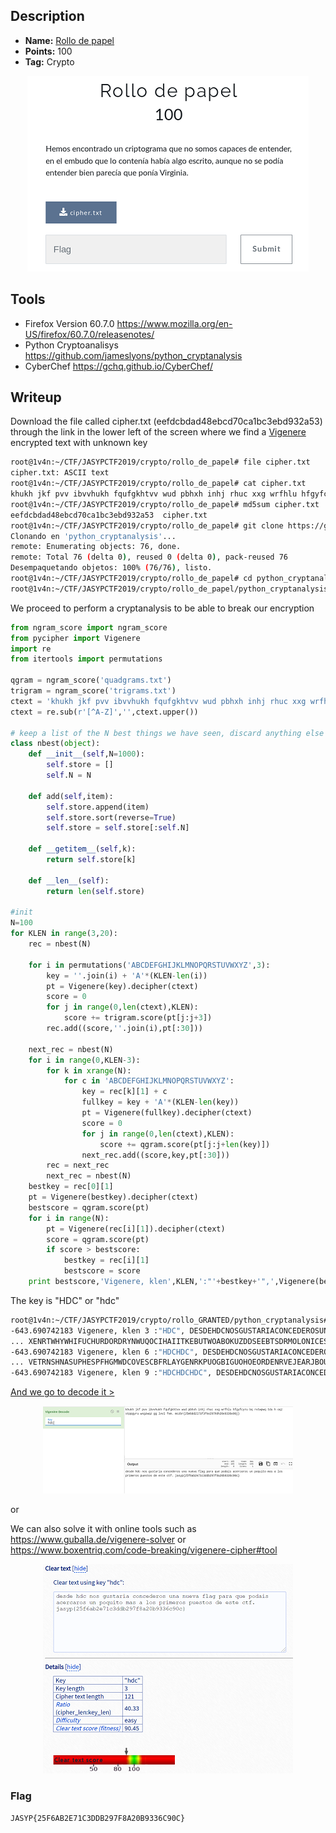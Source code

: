 ## Description
* **Name:** [Rollo de papel](https://ctf.interferencias.tech/challenges#Rollo%20de%20papel)
* **Points:** 100
* **Tag:** Crypto

<p align="center">
<img src="rollo_de_papel.png"/>
</p>

## Tools
* Firefox Version 60.7.0 https://www.mozilla.org/en-US/firefox/60.7.0/releasenotes/
* Python Cryptoanalisys https://github.com/jameslyons/python_cryptanalysis
* CyberChef https://gchq.github.io/CyberChef/

## Writeup
Download the file called cipher.txt (eefdcbdad48ebcd70ca1bc3ebd932a53) through the link in the lower left of the screen where we find a [Vigenere](http://rumkin.com/tools/cipher/vigenere.php) encrypted text with unknown key

```bash
root@1v4n:~/CTF/JASYPCTF2019/crypto/rollo_de_papel# file cipher.txt
cipher.txt: ASCII text
root@1v4n:~/CTF/JASYPCTF2019/crypto/rollo_de_papel# cat cipher.txt
khukh jkf pvv ibvvhukh fqufgkhtvv wud pbhxh inhj rhuc xxg wrfhlu hfgyfcyru bq rvtwpwq tdu h oqz stppgyru wxgzwqz gg lvvl fvm. mczbr{25m6dd2l71f3fke297h8h20e9336e90j}
root@1v4n:~/CTF/JASYPCTF2019/crypto/rollo_de_papel# md5sum cipher.txt
eefdcbdad48ebcd70ca1bc3ebd932a53  cipher.txt
root@1v4n:~/CTF/JASYPCTF2019/crypto/rollo_de_papel# git clone https://github.com/jameslyons/python_cryptanalysis.git
Clonando en 'python_cryptanalysis'...
remote: Enumerating objects: 76, done.
remote: Total 76 (delta 0), reused 0 (delta 0), pack-reused 76
Desempaquetando objetos: 100% (76/76), listo.
root@1v4n:~/CTF/JASYPCTF2019/crypto/rollo_de_papel# cd python_cryptanalysis/
root@1v4n:~/CTF/JASYPCTF2019/crypto/rollo_de_papel/python_cryptanalysis# nano break_vigenere.py
```

We proceed to perform a cryptanalysis to be able to break our encryption

```python
from ngram_score import ngram_score
from pycipher import Vigenere
import re
from itertools import permutations

qgram = ngram_score('quadgrams.txt')
trigram = ngram_score('trigrams.txt')
ctext = 'khukh jkf pvv ibvvhukh fqufgkhtvv wud pbhxh inhj rhuc xxg wrfhlu hfgyfcyru bq rvtwpwq tdu h oqz stppgyru wxgzwqz gg lvvl fvm. mczbr{25m6dd2l71f3fke297h8h20e9336e90j}'
ctext = re.sub(r'[^A-Z]','',ctext.upper())

# keep a list of the N best things we have seen, discard anything else
class nbest(object):
    def __init__(self,N=1000):
        self.store = []
        self.N = N

    def add(self,item):
        self.store.append(item)
        self.store.sort(reverse=True)
        self.store = self.store[:self.N]

    def __getitem__(self,k):
        return self.store[k]

    def __len__(self):
        return len(self.store)

#init
N=100
for KLEN in range(3,20):
    rec = nbest(N)

    for i in permutations('ABCDEFGHIJKLMNOPQRSTUVWXYZ',3):
        key = ''.join(i) + 'A'*(KLEN-len(i))
        pt = Vigenere(key).decipher(ctext)
        score = 0
        for j in range(0,len(ctext),KLEN):
            score += trigram.score(pt[j:j+3])
        rec.add((score,''.join(i),pt[:30]))

    next_rec = nbest(N)
    for i in range(0,KLEN-3):
        for k in xrange(N):
            for c in 'ABCDEFGHIJKLMNOPQRSTUVWXYZ':
                key = rec[k][1] + c
                fullkey = key + 'A'*(KLEN-len(key))
                pt = Vigenere(fullkey).decipher(ctext)
                score = 0
                for j in range(0,len(ctext),KLEN):
                    score += qgram.score(pt[j:j+len(key)])
                next_rec.add((score,key,pt[:30]))
        rec = next_rec
        next_rec = nbest(N)
    bestkey = rec[0][1]
    pt = Vigenere(bestkey).decipher(ctext)
    bestscore = qgram.score(pt)
    for i in range(N):
        pt = Vigenere(rec[i][1]).decipher(ctext)
        score = qgram.score(pt)
        if score > bestscore:
            bestkey = rec[i][1]
            bestscore = score       
    print bestscore,'Vigenere, klen',KLEN,':"'+bestkey+'",',Vigenere(bestkey).decipher(ctext)
```
The key is "HDC" or "hdc"

```bash
root@1v4n:~/CTF/JASYPCTF2019/crypto/rollo_GRANTED/python_cryptanalysis# python break_vigenere.py
-643.690742183 Vigenere, klen 3 :"HDC", DESDEHDCNOSGUSTARIACONCEDEROSUNANUEVAFLAGPARAQUEPODAISACERCAROSUNPOQUITOMASALOSPRIMEROSPUESTOSDEESTECTFJASYPFABECDDBFABCC
... XENRTWHYWHIFUCHURDORDRYNWUQOCIHAIITKEBUTWOABOKUZDDSEEBTSDRMOLONICESMDBJNMKGULJGEGMINKERPESMTJGSTIOCXSSFTOMYKTPQIYMWREALQW
-643.690742183 Vigenere, klen 6 :"HDCHDC", DESDEHDCNOSGUSTARIACONCEDEROSUNANUEVAFLAGPARAQUEPODAISACERCAROSUNPOQUITOMASALOSPRIMEROSPUESTOSDEESTECTFJASYPFABECDDBFABCC
... VETRNSHNASUPHESPFHGMWDCOVESCBFRLAYGENRKPUOGBIGUOHOEORDENRVEJEARJBOUACYTYEATOUZWAEMONEAREIDYDWIDOWSUSLEJUNWAYSMATQCJLNQBMU
-643.690742183 Vigenere, klen 9 :"HDCHDCHDC", DESDEHDCNOSGUSTARIACONCEDEROSUNANUEVAFLAGPARAQUEPODAISACERCAROSUNPOQUITOMASALOSPRIMEROSPUESTOSDEESTECTFJASYPFABECDDBFABCC
```

[And we go to decode it >](https://gchq.github.io/CyberChef/#recipe=Vigen%C3%A8re_Decode('hdc')&input=a2h1a2ggamtmIHB2diBpYnZ2aHVraCBmcXVmZ2todHZ2IHd1ZCBwYmh4aCBpbmhqIHJodWMgeHhnIHdyZmhsdSBoZmd5ZmN5cnUgYnEgcnZ0d3B3cSB0ZHUgaCBvcXogc3RwcGd5cnUgd3hnendxeiBnZyBsdnZsIGZ2bS4gbWN6YnJ7MjVtNmRkMmw3MWYzZmtlMjk3aDhoMjBlOTMzNmU5MGp9)

<p align="center">
<img src="rollo_decipher.png"/>
</p>

or

We can also solve it with online tools such as https://www.guballa.de/vigenere-solver or https://www.boxentriq.com/code-breaking/vigenere-cipher#tool

<p align="center">
<img src="rollo_guballa.png"/>
</p>

### Flag

`JASYP{25F6AB2E71C3DDB297F8A20B9336C90C}`
